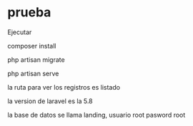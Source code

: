 # prueba

Ejecutar   

composer install

php artisan migrate

php artisan serve



la ruta para ver los registros es listado

la version de laravel es la 5.8

la base de datos se llama landing, usuario root pasword root
